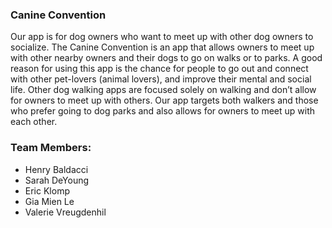### Canine Convention

Our app is for dog owners who want to meet up with other dog owners to socialize. The Canine Convention is an app that allows owners to meet up with other nearby owners and their dogs to go on walks or to parks. A good reason for using this app is the chance for people to go out and connect with other pet-lovers (animal lovers), and improve their mental and social life. Other dog walking apps are focused solely on walking and don’t allow for owners to meet up with others. Our app targets both walkers and those who prefer going to dog parks and also allows for owners to meet up with each other.

### Team Members:
* Henry Baldacci
* Sarah DeYoung
* Eric Klomp
* Gia Mien Le
* Valerie Vreugdenhil
